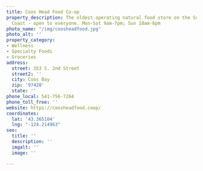 ```yaml
---
title: Coos Head Food Co-op
property_description: The oldest operating natural food store on the Southern Oregon
  Coast - open to everyone. Mon-Sat 9am-7pm; Sun 10am-6pm
photo_name: "/img/coosheadfood.jpg"
photo_alt: ''
property_category:
- Wellness
- Specialty Foods
- Groceries
address:
  street: 353 S. 2nd Street
  street2: ''
  city: Coos Bay
  zip: '97420'
  state: ''
phone_local: 541-756-7264
phone_toll_free: ''
website: https://coosheadfood.coop/
coordinates:
  lat: '43.365104'
  lng: "-124.214963"
seo:
  title: ''
  description: ''
  imgalt: ''
  image: ''

---
```

